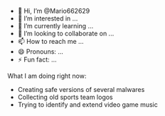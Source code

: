 - 👋 Hi, I’m @Mario662629
- 👀 I’m interested in ...
- 🌱 I’m currently learning ...
- 💞️ I’m looking to collaborate on ...
- 📫 How to reach me ...
- 😄 Pronouns: ...
- ⚡ Fun fact: ...

What I am doing right now:
- Creating safe versions of several malwares
- Collecting old sports team logos
- Trying to identify and extend video game music

<!---
Mario662629/Mario662629 is a ✨ special ✨ repository because its `README.md` (this file) appears on your GitHub profile.
You can click the Preview link to take a look at your changes.
--->
